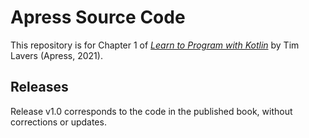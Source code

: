 # Apress Source Code

This repository is for Chapter 1 of 
[*Learn to Program with Kotlin*](https://www.apress.com/9781484268148) 
by Tim Lavers (Apress, 2021).


## Releases

Release v1.0 corresponds to the code in the published book, without corrections or updates.
